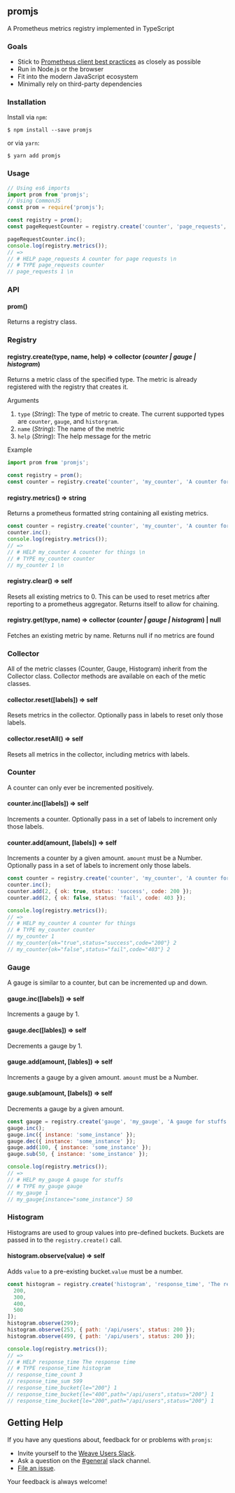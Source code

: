 ## promjs

A Prometheus metrics registry implemented in TypeScript

### Goals
* Stick to [Prometheus client best practices](https://prometheus.io/docs/instrumenting/writing_clientlibs/) as closely as possible
* Run in Node.js or the browser
* Fit into the modern JavaScript ecosystem
* Minimally rely on third-party dependencies

### Installation
Install via `npm`:

`$ npm install --save promjs`

or via `yarn`:

`$ yarn add promjs`


### Usage
```javascript
// Using es6 imports
import prom from 'promjs';
// Using CommonJS
const prom = require('promjs');

const registry = prom();
const pageRequestCounter = registry.create('counter', 'page_requests', 'A counter for page requests');

pageRequestCounter.inc();
console.log(registry.metrics());
// =>
// # HELP page_requests A counter for page requests \n
// # TYPE page_requests counter
// page_requests 1 \n
```


### API
#### prom()
Returns a registry class.


### Registry
#### registry.create(type, name, help) => collector (*counter | gauge | histogram*)
Returns a metric class of the specified type. The metric is already registered with the registry that creates it.

Arguments
1. `type` (*String*): The type of metric to create. The current supported types are `counter`, `gauge`, and `historgram`.
2. `name` (*String*): The name of the metric
3. `help` (*String*): The help message for the metric

Example
```javascript
import prom from 'promjs';

const registry = prom();
const counter = registry.create('counter', 'my_counter', 'A counter for things');
```

#### registry.metrics() => string
Returns a prometheus formatted string containing all existing metrics.
```javascript
const counter = registry.create('counter', 'my_counter', 'A counter for things');
counter.inc();
console.log(registry.metrics());
// =>
// # HELP my_counter A counter for things \n
// # TYPE my_counter counter
// my_counter 1 \n
```

#### registry.clear() => self
Resets all existing metrics to 0. This can be used to reset metrics after reporting to a prometheus aggregator. Returns itself to allow for chaining.


#### registry.get(type, name) =>  collector (*counter | gauge | histogram*) | null
Fetches an existing metric by name. Returns null if no metrics are found


### Collector
All of the metric classes (Counter, Gauge, Histogram) inherit from the Collector class. Collector methods are available on each of the metic classes.

#### collector.reset([labels]) => self
Resets metrics in the collector. Optionally pass in labels to reset only those labels.

#### collector.resetAll() => self
Resets all metrics in the collector, including metrics with labels.


### Counter
A counter can only ever be incremented positively.
#### counter.inc([labels]) => self
Increments a counter. Optionally pass in a set of labels to increment only those labels.

#### counter.add(amount, [labels]) => self
Increments a counter by a given amount. `amount` must be a Number. Optionally pass in a set of labels to increment only those labels.

```javascript
const counter = registry.create('counter', 'my_counter', 'A counter for things');
counter.inc();
counter.add(2, { ok: true, status: 'success', code: 200 });
counter.add(2, { ok: false, status: 'fail', code: 403 });

console.log(registry.metrics());
// =>
// # HELP my_counter A counter for things
// # TYPE my_counter counter
// my_counter 1
// my_counter{ok="true",status="success",code="200"} 2
// my_counter{ok="false",status="fail",code="403"} 2
```


### Gauge
A gauge is similar to a counter, but can be incremented up and down.
#### gauge.inc([labels]) => self
Increments a gauge by 1.

#### gauge.dec([lables]) => self
Decrements a gauge by 1.

#### gauge.add(amount, [lables]) => self
Increments a gauge by a given amount. `amount` must be a Number.

#### gauge.sub(amount, [labels]) => self
Decrements a gauge by a given amount.

```javascript
const gauge = registry.create('gauge', 'my_gauge', 'A gauge for stuffs');
gauge.inc();
gauge.inc({ instance: 'some_instance' });
gauge.dec({ instance: 'some_instance' });
gauge.add(100, { instance: 'some_instance' });
gauge.sub(50, { instance: 'some_instance' });

console.log(registry.metrics());
// =>
// # HELP my_gauge A gauge for stuffs
// # TYPE my_gauge gauge
// my_gauge 1
// my_gauge{instance="some_instance"} 50
```

### Histogram
Histograms are used to group values into pre-defined buckets. Buckets are passed in to the `registry.create()` call.

#### histogram.observe(value) => self
Adds `value` to a pre-existing bucket.`value` must be a number.

```javascript
const histogram = registry.create('histogram', 'response_time', 'The response time', [
  200,
  300,
  400,
  500
]);
histogram.observe(299);
histogram.observe(253, { path: '/api/users', status: 200 });
histogram.observe(499, { path: '/api/users', status: 200 });

console.log(registry.metrics());
// =>
// # HELP response_time The response time
// # TYPE response_time histogram
// response_time_count 3
// response_time_sum 599
// response_time_bucket{le="200"} 1
// response_time_bucket{le="400",path="/api/users",status="200"} 1
// response_time_bucket{le="200",path="/api/users",status="200"} 1
```

## <a name="help"></a>Getting Help

If you have any questions about, feedback for or problems with `promjs`:

- Invite yourself to the <a href="https://slack.weave.works/" target="_blank">Weave Users Slack</a>.
- Ask a question on the [#general](https://weave-community.slack.com/messages/general/) slack channel.
- [File an issue](https://github.com/weaveworks/promjs/issues/new).

Your feedback is always welcome!
